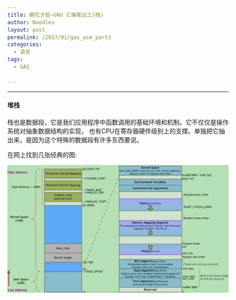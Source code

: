 ```yaml
---
title: 朝花夕拾—GNU 汇编笔记三(栈)
author: Noodles
layout: post
permalink: /2017/01/gas_asm_part3
categories:
  - 语言
tags:
  - GAS
  
---
```


<!--more-->

 ---------------------------------------------------

#### 堆栈

 栈也是数据段，它是我们应用程序中函数调用的基础环境和机制。它不仅仅是操作系统对抽象数据结构的实现，
 也有CPU在寄存器硬件级别上的支撑。单独把它抽出来，是因为这个特殊的数据段有许多东西要说。

 在网上找到几张经典的图:
  
 <center><img src="/images/study/asm32/memory_layout.png"></center>
